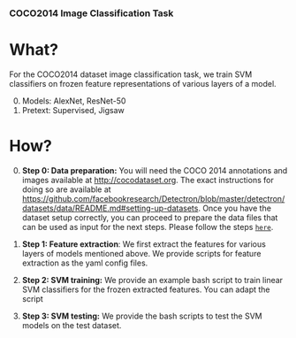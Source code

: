 ### COCO2014 Image Classification Task

# What?
For the COCO2014 dataset image classification task, we train SVM classifiers on frozen feature representations of various layers of a model.

0. Models: AlexNet, ResNet-50
1. Pretext: Supervised, Jigsaw

# How?
0. **Step 0: Data preparation:**
You will need the COCO 2014 annotations and images available at http://cocodataset.org. The exact instructions for doing so are available at https://github.com/facebookresearch/Detectron/blob/master/detectron/datasets/data/README.md#setting-up-datasets. Once you have the dataset setup correctly, you can proceed to prepare the data files that can be used as input for the next steps. Please follow the steps [`here`](../../../.../extra_scripts/README.md).

1. **Step 1: Feature extraction**:
We first extract the features for various layers of models mentioned above.
We provide scripts for feature extraction as the yaml config files.

2. **Step 2: SVM training:**
We provide an example bash script to train linear SVM classifiers for the frozen
extracted features. You can adapt the script

3. **Step 3: SVM testing:**
We provide the bash scripts to test the SVM models on the test dataset.
